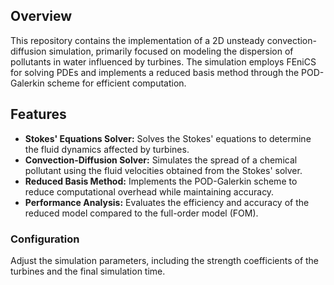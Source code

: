## Overview
This repository contains the implementation of a 2D unsteady convection-diffusion simulation, primarily focused on modeling the dispersion of pollutants in water influenced by turbines. The simulation employs FEniCS for solving PDEs and implements a reduced basis method through the POD-Galerkin scheme for efficient computation.

## Features
- **Stokes' Equations Solver:** Solves the Stokes' equations to determine the fluid dynamics affected by turbines.
- **Convection-Diffusion Solver:** Simulates the spread of a chemical pollutant using the fluid velocities obtained from the Stokes' solver.
- **Reduced Basis Method:** Implements the POD-Galerkin scheme to reduce computational overhead while maintaining accuracy.
- **Performance Analysis:** Evaluates the efficiency and accuracy of the reduced model compared to the full-order model (FOM).


### Configuration
Adjust the simulation parameters, including the strength coefficients of the turbines and the final simulation time.

